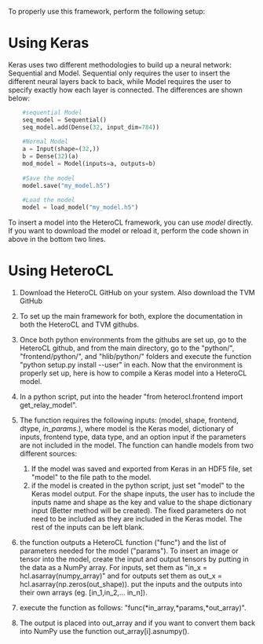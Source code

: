 To properly use this framework, perform the following setup:
# Using Keras
Keras uses two different methodologies to build up a neural network: Sequential and Model. Sequential only requires the user to insert the different neural layers back to back, while Model requires the user to specify exactly how each layer is connected. The differences are shown below:
```python   
    #sequential Model
    seq_model = Sequential()
    seq_model.add(Dense(32, input_dim=784))
    
    #Normal Model
    a = Input(shape=(32,))
    b = Dense(32)(a)
    mod_model = Model(inputs=a, outputs=b)
    
    #Save the model
    model.save("my_model.h5")
    
    #Load the model
    model = load_model("my_model.h5")
```

To insert a model into the HeteroCL framework, you can use *model* directly. If you want to download the model or reload it, perform the code shown in above in the bottom two lines.
# Using HeteroCL
1. Download the HeteroCL GitHub on your system. Also download the TVM GitHub
2. To set up the main framework for both, explore the documentation in both the HeteroCL and TVM githubs.
3. Once both python environments from the githubs are set up, go to the HeteroCL github, and from the main directory, go to the "python/", "frontend/python/", and "hlib/python/" folders and execute the function "python setup.py install --user" in each.
Now that the environment is properly set up, here is how to compile a Keras model into a HeteroCL model.

1. In a python script, put into the header "from heterocl.frontend import get_relay_model".
2. The function requires the following inputs: (model, shape, frontend, dtype, *in_params*.), where model is the Keras model, dictionary of inputs, frontend type, data type, and an option input if the parameters are not included in the model. The function can handle models from two different sources:
    1. If the model was saved and exported from Keras in an HDF5 file, set "model" to the file path to the model.
    2. if the model is created in the python script, just set "model" to the Keras model output.
For the shape inputs, the user has to include the inputs name and shape as the key and value to the shape dictionary input (Better method will be created). The fixed parameters do not need to be included as they are included in the Keras model. The rest of the inputs can be left blank.
3. the function outputs a HeteroCL function ("func") and the list of parameters needed for the model ("params"). To insert an image or tensor into the model, create the input and output tensors by putting in the data as a NumPy array. For inputs, set them as "in_x = hcl.asarray(numpy\_array)" and for outputs set them as out_x =   hcl.asarray(np.zeros(out_shape)). put the inputs and the outputs into their own arrays (eg. [in_1,in_2,... in_n]).
4. execute the function as follows:
"func(*in_array,*params,*out_array)".
5. The output is placed into out_array and if you want to convert them back into NumPy use the function out_array[i].asnumpy().